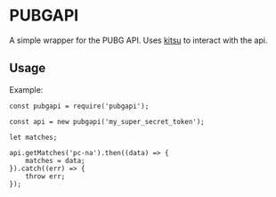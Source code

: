 # PUBGAPI

A simple wrapper for the PUBG API. Uses [kitsu](https://github.com/wopian/kitsu) to interact with the api.

## Usage

Example:

```
const pubgapi = require('pubgapi');

const api = new pubgapi('my_super_secret_token');

let matches;

api.getMatches('pc-na').then((data) => {
    matches = data;
}).catch((err) => {
    throw err;
});

```